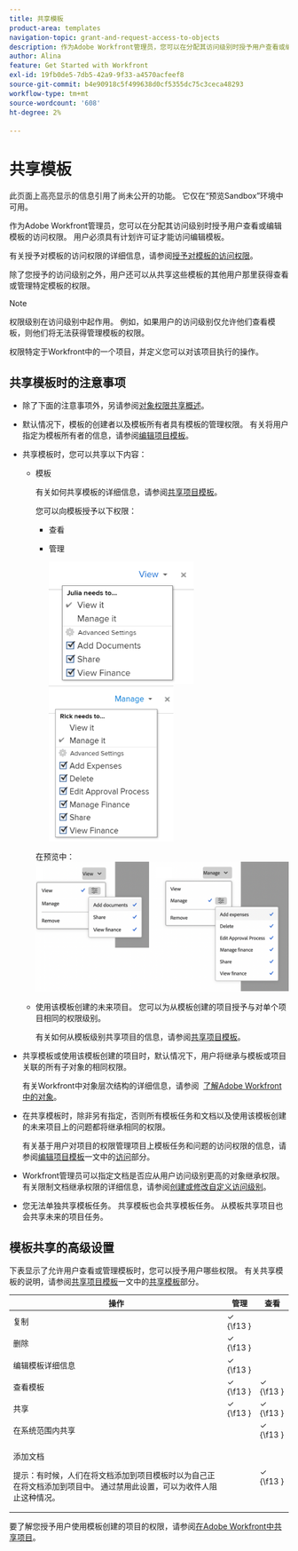 ```yaml
---
title: 共享模板
product-area: templates
navigation-topic: grant-and-request-access-to-objects
description: 作为Adobe Workfront管理员，您可以在分配其访问级别时授予用户查看或编辑模板的访问权限。 用户必须具有计划许可证才能访问编辑模板。
author: Alina
feature: Get Started with Workfront
exl-id: 19fb0de5-7db5-42a9-9f33-a4570acfeef8
source-git-commit: b4e90918c5f499638d0cf5355dc75c3ceca48293
workflow-type: tm+mt
source-wordcount: '608'
ht-degree: 2%

---
```


# 共享模板

<span class="preview">此页面上高亮显示的信息引用了尚未公开的功能。 它仅在“预览Sandbox”环境中可用。</span>

作为Adobe Workfront管理员，您可以在分配其访问级别时授予用户查看或编辑模板的访问权限。 用户必须具有计划许可证才能访问编辑模板。

有关授予对模板的访问权限的详细信息，请参阅[授予对模板的访问权限](../../administration-and-setup/add-users/configure-and-grant-access/grant-access-templates.md)。

除了您授予的访问级别之外，用户还可以从共享这些模板的其他用户那里获得查看或管理特定模板的权限。

>[!NOTE]
>
>权限级别在访问级别中起作用。 例如，如果用户的访问级别仅允许他们查看模板，则他们将无法获得管理模板的权限。

权限特定于Workfront中的一个项目，并定义您可以对该项目执行的操作。

## 共享模板时的注意事项

* 除了下面的注意事项外，另请参阅[对象权限共享概述](../../workfront-basics/grant-and-request-access-to-objects/sharing-permissions-on-objects-overview.md)。
* 默认情况下，模板的创建者以及模板所有者具有模板的管理权限。 有关将用户指定为模板所有者的信息，请参阅[编辑项目模板](../../manage-work/projects/create-and-manage-templates/edit-templates.md)。
* 共享模板时，您可以共享以下内容：

   * 模板

     有关如何共享模板的详细信息，请参阅[共享项目模板](../../manage-work/projects/create-and-manage-templates/share-project-template.md)。

     您可以向模板授予以下权限：

      * 查看
      * 管理

        ![](assets/view-on-template-262x221.png) ![](assets/manage-on-template-225x280.png)

     在预览中<span class="preview">：
     ![](assets/template-permissions.png)
  </span>

   * 使用该模板创建的未来项目。 您可以为从模板创建的项目授予与对单个项目相同的权限级别。 

     有关如何从模板级别共享项目的信息，请参阅[共享项目模板](../../manage-work/projects/create-and-manage-templates/share-project-template.md)。

* 共享模板或使用该模板创建的项目时，默认情况下，用户将继承与模板或项目关联的所有子对象的相同权限。

  有关Workfront中对象层次结构的详细信息，请参阅  [了解Adobe Workfront中的对象](../../workfront-basics/navigate-workfront/workfront-navigation/understand-objects.md)。

* 在共享模板时，除非另有指定，否则所有模板任务和文档以及使用该模板创建的未来项目上的问题都将继承相同的权限。

  有关基于用户对项目的权限管理项目上模板任务和问题的访问权限的信息，请参阅[编辑项目模板](../../manage-work/projects/create-and-manage-templates/edit-templates.md)一文中的[访问](../../manage-work/projects/create-and-manage-templates/edit-templates.md#access)部分。

* Workfront管理员可以指定文档是否应从用户访问级别更高的对象继承权限。 有关限制文档继承权限的详细信息，请参阅[创建或修改自定义访问级别](../../administration-and-setup/add-users/configure-and-grant-access/create-modify-access-levels.md)。

* 您无法单独共享模板任务。 共享模板也会共享模板任务。 从模板共享项目也会共享未来的项目任务。

<!--
<div data-mc-conditions="QuicksilverOrClassic.Draft mode">
<h2>Share a template</h2>
<p>(NOTE: drafted because this is also linked above: Share project templates >> which is an article in the Manage Work section>> Templates)&nbsp;</p>
<ol>
<li value="1"> <p>Go to the template you want to share with other entities, click <strong>Template Actions</strong>, then <strong>Template Sharing</strong>.<br>Or</p> <p>Navigate to a list of templates, and select multiple templates from the list, then click <strong>Share Template</strong>.</p> <note type="note">
If you select multiple templates, you cannot view who already has permissions to the individual templates.
</note> </li>
<li value="2"> <p>Start typing the name of a user, group, team, job role, or company that you want to share the template with in the <strong>Give template access to</strong> or <strong>Edit template access for</strong> fields.</p> <p>Select them when they appear in the list.</p> <note type="tip">
You can share an object only with active users, teams,
<span>roles,</span> or companies.
</note> </li>
<li value="3">From the drop-down menu, select which level of permissions you want to grant:<br>
<ul>
<li><p><strong>View it</strong>: Users with these permissions are able to view the template and create a project using it, or attach it to an existing project.</p><p><img src="assets/template-permissions-350x197.png" alt="template_permissions.png" style="width: 350;height: 197;"></p></li>
<li><strong>Manage it</strong>: Users with these permissions are able to edit or delete the template.</li>
</ul></li>
<li value="4">(Optional) Click <strong>Advanced Settings</strong> to fine-tune your settings for each level of permissions.</li>
<li value="5">Click <strong>Save</strong>.</li>
</ol>
<h2>Share a project at the template level</h2>
<p>You can share the future projects that are created using a template with users at the template level.</p>
<ol>
<li value="1"> <p>Go to the template whose future projects you want to share with other entities, click <strong>Template Actions</strong>, then <strong>Project Sharing</strong>.</p> <p>Or</p> <p>Navigate to a list of templates, and select multiple templates from the list, then click <strong>Share Project</strong>.</p> <note type="note">
If you select multiple templates, you cannot view who already has project permissions to the individual templates.
</note> </li>
<li value="2"> <p>Start typing and then select the name of a user, group, team, job role, or company with whom you want to share future projects created from the template in the <strong>Give project access to</strong> or <strong>Edit template access for</strong> fields.</p> <note type="tip">
You can share an object only with active users, teams,
<span>roles,</span> or companies.
</note> </li>
<li value="3">From the drop-down menu, select which level of permissions you want to grant.<br>Select from the following:<br>
<ul>
<li><strong>No access</strong>: You can specify which users will not have any access to the template.<br>This option is available only when bulk sharing projects from templates.&nbsp;</li>
<li><strong>View</strong>: Users with these permissions can view projects created from the template.</li>
<li><strong>Contribute</strong>: Users with these permissions can contribute to projects created from the template&nbsp;</li>
<li><strong>Manage</strong>: Users with these permissions can manage or delete projects created from this template.<br><img src="assets/share-project-from-template-350x268.png" alt="share_project_from_template.png" style="width: 350;height: 268;"></li>
</ul></li>
<li value="4">(Optional) Click <strong>Advanced Settings</strong> to fine-tune your settings for each level of permissions. </li>
<li value="5">Click <strong>Save</strong>.</li>
</ol>
</div>
-->

## 模板共享的高级设置

下表显示了允许用户查看或管理模板时，您可以授予用户哪些权限。 有关共享模板的说明，请参阅[共享项目模板](../../manage-work/projects/create-and-manage-templates/share-project-template.md)一文中的[共享模板](../../manage-work/projects/create-and-manage-templates/share-project-template.md#share)部分。

<table style="table-layout:auto"> 
 <col> 
 <col> 
 <col> 
 <thead> 
  <tr> 
   <th>操作</th> 
   <th>管理</th> 
   <th>查看</th> 
  </tr> 
 </thead> 
 <tbody> 
  <tr> 
   <td>复制</td> 
   <td>✓ {\f13 }</td> 
   <td> </td> 
  </tr> 
  <tr> 
   <td>删除</td> 
   <td>✓ {\f13 }</td> 
   <td> </td> 
  </tr> 
  <tr> 
   <td>编辑模板详细信息</td> 
   <td>✓ {\f13 }</td> 
   <td> </td> 
  </tr> 
  <tr> 
   <td>查看模板</td> 
   <td>✓ {\f13 }</td> 
   <td>✓ {\f13 }</td> 
  </tr> 
  <tr> 
   <td>共享</td> 
   <td>✓ {\f13 }</td> 
   <td>✓ {\f13 }</td> 
  </tr> 
  <tr> 
   <td>在系统范围内共享</td> 
   <td> </td> 
   <td>✓ {\f13 }</td> 
  </tr> 
  <tr data-mc-conditions=""> 
   <td> <p>添加文档</p> <p>提示：有时候，人们在将文档添加到项目模板时以为自己正在将文档添加到项目中。 通过禁用此设置，可以为收件人阻止这种情况。</p> </td> 
   <td> </td> 
   <td>✓ {\f13 }</td> 
  </tr> 
 </tbody> 
</table>

要了解您授予用户使用模板创建的项目的权限，请参阅[在Adobe Workfront中共享项目](../../workfront-basics/grant-and-request-access-to-objects/share-a-project.md)。
